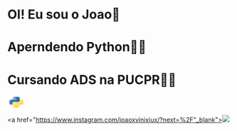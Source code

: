 # OI! Eu sou o Joao👾 
# Aperndendo Python🧑‍💻
# Cursando ADS na PUCPR🧑‍🎓
<img align="center" alt="Joao." height="30" width="40" src="https://raw.githubusercontent.com/devicons/devicon/master/icons/python/python-original.svg">

<a href="https://www.instagram.com/joaoxvinixiux/?next=%2F"_blank"><img src="https://img.shields.io/badge/-Instagram-%23E4405F?style=for-the-badge&logo=instagram&logoColor=white" target="_blank"></a>
